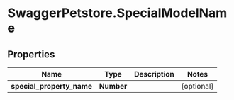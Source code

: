 # SwaggerPetstore.SpecialModelName

## Properties
Name | Type | Description | Notes
------------ | ------------- | ------------- | -------------
**special_property_name** | **Number** |  | [optional] 


